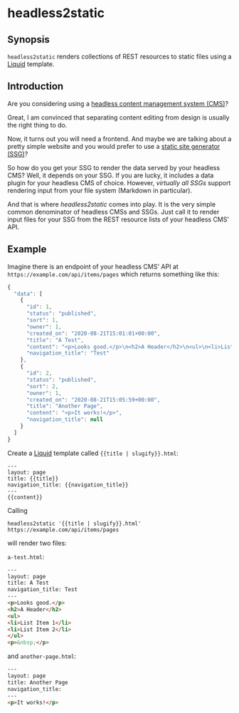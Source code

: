 # headless2static

## Synopsis

`headless2static` renders collections of REST resources to static files using a
[Liquid](https://shopify.github.io/liquid/) template.

## Introduction

Are you considering using a [headless content management system
(CMS)](https://en.wikipedia.org/wiki/Headless_content_management_system)?

Great, I am convinced that separating content editing from design is usually
the right thing to do.

Now, it turns out you will need a frontend. And maybe we are talking about a
pretty simple website and you would prefer to use a [static site generator
(SSG)](https://www.staticgen.com/)?

So how do you get your SSG to render the data served by your headless CMS?
Well, it depends on your SSG. If you are lucky, it includes a data plugin for
your headless CMS of choice. However, *virtually all SSGs* support rendering
input from your file system (Markdown in particular).

And that is where *headless2static* comes into play. It is the very simple
common denominator of headless CMSs and SSGs. Just call it to render input
files for your SSG from the REST resource lists of your headless CMS' API.

## Example

Imagine there is an endpoint of your headless CMS' API at
`https://example.com/api/items/pages` which returns something like this:

```javascript
{
  "data": [
    {
      "id": 1,
      "status": "published",
      "sort": 1,
      "owner": 1,
      "created_on": "2020-08-21T15:01:01+00:00",
      "title": "A Test",
      "content": "<p>Looks good.</p>\n<h2>A Header</h2>\n<ul>\n<li>List Item 1</li>\n<li>List Item 2</li>\n</ul>\n<p>&nbsp;</p>",
      "navigation_title": "Test"
    },
    {
      "id": 2,
      "status": "published",
      "sort": 2,
      "owner": 1,
      "created_on": "2020-08-21T15:05:59+00:00",
      "title": "Another Page",
      "content": "<p>It works!</p>",
      "navigation_title": null
    }
  ]
}
```

Create a [Liquid](https://shopify.github.io/liquid/) template called 
`{{title | slugify}}.html`:

```liquid
---
layout: page
title: {{title}}
navigation_title: {{navigation_title}}
---
{{content}}

```

Calling

```
headless2static '{{title | slugify}}.html' https://example.com/api/items/pages
```

will render two files:

`a-test.html`:

```html
---
layout: page
title: A Test
navigation_title: Test
---
<p>Looks good.</p>
<h2>A Header</h2>
<ul>
<li>List Item 1</li>
<li>List Item 2</li>
</ul>
<p>&nbsp;</p>
```

and `another-page.html`:

```html
---
layout: page
title: Another Page
navigation_title: 
---
<p>It works!</p>
```

